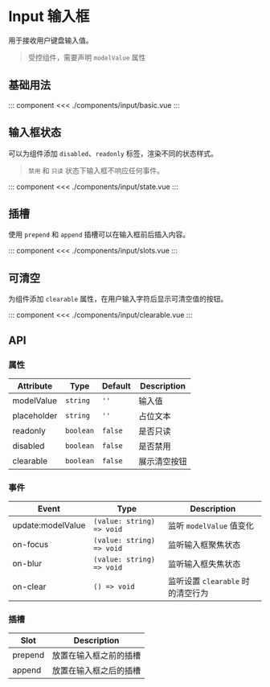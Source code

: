 # Input 输入框

用于接收用户键盘输入值。

> 受控组件，需要声明 `modelValue` 属性

## 基础用法

::: component <Basic/>
<<< ./components/input/basic.vue
:::

## 输入框状态

可以为组件添加 `disabled`、`readonly` 标签，渲染不同的状态样式。

> `禁用` 和 `只读` 状态下输入框不响应任何事件。

::: component <State/>
<<< ./components/input/state.vue
:::

## 插槽

使用 `prepend` 和 `append` 插槽可以在输入框前后插入内容。

::: component <Slots/>
<<< ./components/input/slots.vue
:::

## 可清空

为组件添加 `clearable` 属性，在用户输入字符后显示可清空值的按钮。

::: component <Clearable/>
<<< ./components/input/clearable.vue
:::

## API
### 属性

| Attribute   | Type      | Default | Description |
|-------------|-----------|---------|-------------|
| modelValue  | `string`  | `''`    | 输入值       |
| placeholder | `string`  | `''`    | 占位文本     |
| readonly    | `boolean` | `false` | 是否只读     |
| disabled    | `boolean` | `false` | 是否禁用     |
| clearable   | `boolean` | `false` | 展示清空按钮  |

### 事件

| Event             | Type                      | Description                   |
|-------------------|---------------------------|-------------------------------|
| update:modelValue | `(value: string) => void` | 监听 `modelValue` 值变化        |
| on-focus          | `(value: string) => void` | 监听输入框聚焦状态               |
| on-blur           | `(value: string) => void` | 监听输入框失焦状态               |
| on-clear          | `() => void`              | 监听设置 `clearable` 时的清空行为 |

### 插槽

| Slot    | Description        |
|---------|--------------------|
| prepend | 放置在输入框之前的插槽 |
| append  | 放置在输入框之后的插槽 |


<script setup>
  import Basic from './basic.vue'
  import State from './state.vue'
  import Slots from './slots.vue'
  import Clearable from './clearable.vue'
</script>
